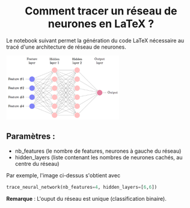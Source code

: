 <h1 align = "center">
Comment tracer un réseau de neurones en LaTeX ?
</h1>

Le notebook suivant permet la génération du code LaTeX nécessaire au tracé d'une architecture de réseau de neurones. 

<img src="https://raw.githubusercontent.com/PierreDesmet/Draw_neural_network/master/NN.png" width="300">

## Paramètres : 
- nb_features (le nombre de features, neurones à gauche du réseau)
- hidden_layers (liste contenant les nombres de neurones cachés, au centre du réseau)

Par exemple, l'image ci-dessus s'obtient avec 
```python
trace_neural_network(nb_features=4, hidden_layers=[6,6])
```

**Remarque** : L'ouput du réseau est unique (classification binaire).